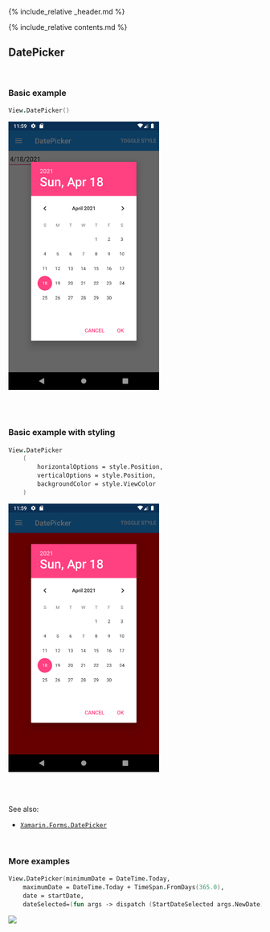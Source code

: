 {% include_relative _header.md %}

{% include_relative contents.md %}

DatePicker
--------

<br /> 

### Basic example


```fsharp 
View.DatePicker()
```

<img src="images/views/DatePicker-adr-basic.png" width="300">

<br /> <br /> 

### Basic example with styling

```fsharp 
View.DatePicker
    (
        horizontalOptions = style.Position,
        verticalOptions = style.Position,
        backgroundColor = style.ViewColor
    )
```


<img src="images/views/DatePicker-adr-styled.png" width="300">

<br /> <br /> 

See also:

* [`Xamarin.Forms.DatePicker`](https://docs.microsoft.com/en-us/dotnet/api/Xamarin.Forms.DatePicker)

<br /> 

### More examples

```fsharp
View.DatePicker(minimumDate = DateTime.Today,
    maximumDate = DateTime.Today + TimeSpan.FromDays(365.0),
    date = startDate,
    dateSelected=(fun args -> dispatch (StartDateSelected args.NewDate)))
```

<img src="https://user-images.githubusercontent.com/52166903/60177357-9cdae280-9810-11e9-9979-1e91cf8c5ea6.png" width="400">